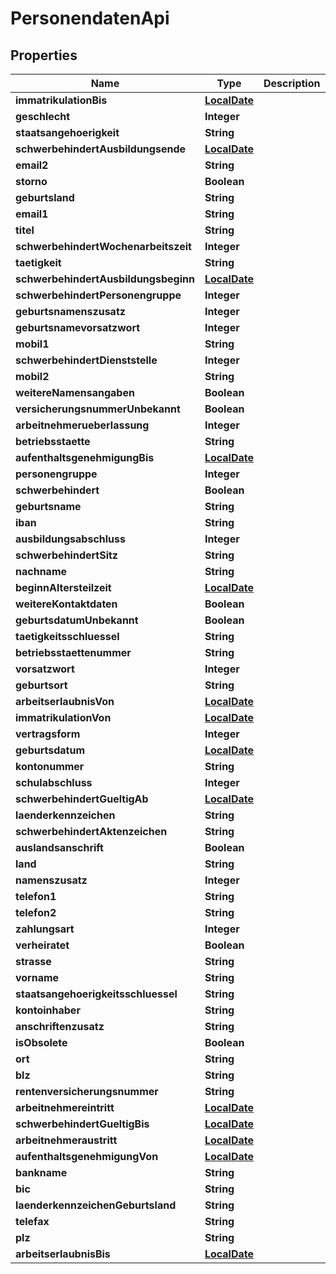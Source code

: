 
# PersonendatenApi

## Properties
Name | Type | Description | Notes
------------ | ------------- | ------------- | -------------
**immatrikulationBis** | [**LocalDate**](LocalDate.md) |  |  [optional]
**geschlecht** | **Integer** |  |  [optional]
**staatsangehoerigkeit** | **String** |  |  [optional]
**schwerbehindertAusbildungsende** | [**LocalDate**](LocalDate.md) |  |  [optional]
**email2** | **String** |  |  [optional]
**storno** | **Boolean** |  |  [optional]
**geburtsland** | **String** |  |  [optional]
**email1** | **String** |  |  [optional]
**titel** | **String** |  |  [optional]
**schwerbehindertWochenarbeitszeit** | **Integer** |  |  [optional]
**taetigkeit** | **String** |  |  [optional]
**schwerbehindertAusbildungsbeginn** | [**LocalDate**](LocalDate.md) |  |  [optional]
**schwerbehindertPersonengruppe** | **Integer** |  |  [optional]
**geburtsnamenszusatz** | **Integer** |  |  [optional]
**geburtsnamevorsatzwort** | **Integer** |  |  [optional]
**mobil1** | **String** |  |  [optional]
**schwerbehindertDienststelle** | **Integer** |  |  [optional]
**mobil2** | **String** |  |  [optional]
**weitereNamensangaben** | **Boolean** |  |  [optional]
**versicherungsnummerUnbekannt** | **Boolean** |  |  [optional]
**arbeitnehmerueberlassung** | **Integer** |  |  [optional]
**betriebsstaette** | **String** |  |  [optional]
**aufenthaltsgenehmigungBis** | [**LocalDate**](LocalDate.md) |  |  [optional]
**personengruppe** | **Integer** |  |  [optional]
**schwerbehindert** | **Boolean** |  |  [optional]
**geburtsname** | **String** |  |  [optional]
**iban** | **String** |  |  [optional]
**ausbildungsabschluss** | **Integer** |  |  [optional]
**schwerbehindertSitz** | **String** |  |  [optional]
**nachname** | **String** |  |  [optional]
**beginnAltersteilzeit** | [**LocalDate**](LocalDate.md) |  |  [optional]
**weitereKontaktdaten** | **Boolean** |  |  [optional]
**geburtsdatumUnbekannt** | **Boolean** |  |  [optional]
**taetigkeitsschluessel** | **String** |  |  [optional]
**betriebsstaettenummer** | **String** |  |  [optional]
**vorsatzwort** | **Integer** |  |  [optional]
**geburtsort** | **String** |  |  [optional]
**arbeitserlaubnisVon** | [**LocalDate**](LocalDate.md) |  |  [optional]
**immatrikulationVon** | [**LocalDate**](LocalDate.md) |  |  [optional]
**vertragsform** | **Integer** |  |  [optional]
**geburtsdatum** | [**LocalDate**](LocalDate.md) |  |  [optional]
**kontonummer** | **String** |  |  [optional]
**schulabschluss** | **Integer** |  |  [optional]
**schwerbehindertGueltigAb** | [**LocalDate**](LocalDate.md) |  |  [optional]
**laenderkennzeichen** | **String** |  |  [optional]
**schwerbehindertAktenzeichen** | **String** |  |  [optional]
**auslandsanschrift** | **Boolean** |  |  [optional]
**land** | **String** |  |  [optional]
**namenszusatz** | **Integer** |  |  [optional]
**telefon1** | **String** |  |  [optional]
**telefon2** | **String** |  |  [optional]
**zahlungsart** | **Integer** |  |  [optional]
**verheiratet** | **Boolean** |  |  [optional]
**strasse** | **String** |  |  [optional]
**vorname** | **String** |  |  [optional]
**staatsangehoerigkeitsschluessel** | **String** |  |  [optional]
**kontoinhaber** | **String** |  |  [optional]
**anschriftenzusatz** | **String** |  |  [optional]
**isObsolete** | **Boolean** |  |  [optional]
**ort** | **String** |  |  [optional]
**blz** | **String** |  |  [optional]
**rentenversicherungsnummer** | **String** |  |  [optional]
**arbeitnehmereintritt** | [**LocalDate**](LocalDate.md) |  |  [optional]
**schwerbehindertGueltigBis** | [**LocalDate**](LocalDate.md) |  |  [optional]
**arbeitnehmeraustritt** | [**LocalDate**](LocalDate.md) |  |  [optional]
**aufenthaltsgenehmigungVon** | [**LocalDate**](LocalDate.md) |  |  [optional]
**bankname** | **String** |  |  [optional]
**bic** | **String** |  |  [optional]
**laenderkennzeichenGeburtsland** | **String** |  |  [optional]
**telefax** | **String** |  |  [optional]
**plz** | **String** |  |  [optional]
**arbeitserlaubnisBis** | [**LocalDate**](LocalDate.md) |  |  [optional]



